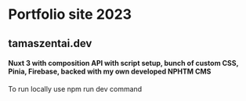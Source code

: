 <h1>Portfolio site 2023</h1>
<h2>tamaszentai.dev</h2>

<h4>Nuxt 3 with composition API with script setup, bunch of custom CSS, Pinia, Firebase, backed with my own developed NPHTM CMS</h4>

<p>To run locally use npm run dev command</p>